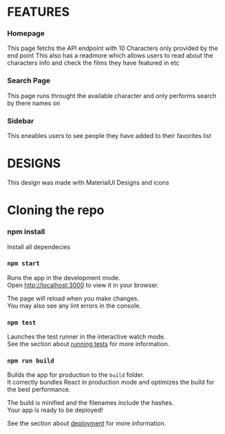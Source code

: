 # FEATURES

### Homepage

This page fetchs the API endpoint with 10 Characters only provided by the end point
This also has a readmore which allows users to read about the characters info and check the films they have featured in etc


### Search Page

This page runs throught the available character and only performs search by there names on

### Sidebar

This eneables users to see people they have added to their favorites list


# DESIGNS

This design was made with MaterialUI Designs and icons


# Cloning the repo


### npm install
Install all dependecies

### `npm start`

Runs the app in the development mode.\
Open [http://localhost:3000](http://localhost:3000) to view it in your browser.

The page will reload when you make changes.\
You may also see any lint errors in the console.

### `npm test`

Launches the test runner in the interactive watch mode.\
See the section about [running tests](https://facebook.github.io/create-react-app/docs/running-tests) for more information.

### `npm run build`

Builds the app for production to the `build` folder.\
It correctly bundles React in production mode and optimizes the build for the best performance.

The build is minified and the filenames include the hashes.\
Your app is ready to be deployed!

See the section about [deployment](https://facebook.github.io/create-react-app/docs/deployment) for more information.
